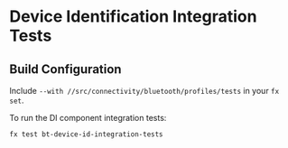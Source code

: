# Device Identification Integration Tests

## Build Configuration

Include `--with //src/connectivity/bluetooth/profiles/tests` in your `fx set`.

To run the DI component integration tests:

`fx test bt-device-id-integration-tests`
